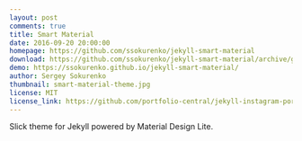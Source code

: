 ```yaml
---
layout: post
comments: true
title: Smart Material
date: 2016-09-20 20:00:00
homepage: https://github.com/ssokurenko/jekyll-smart-material
download: https://github.com/ssokurenko/jekyll-smart-material/archive/gh-pages.zip
demo: https://ssokurenko.github.io/jekyll-smart-material/
author: Sergey Sokurenko
thumbnail: smart-material-theme.jpg
license: MIT
license_link: https://github.com/portfolio-central/jekyll-instagram-portfolio-theme/blob/gh-pages/LICENSE.md
---
```


Slick theme for Jekyll powered by Material Design Lite.
